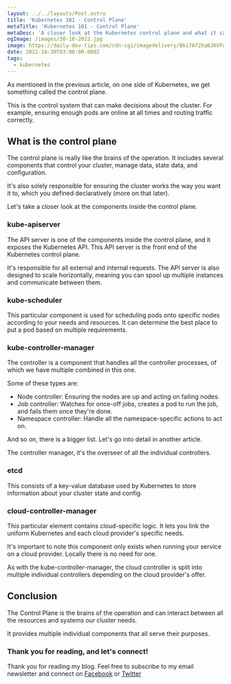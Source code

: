 ```yaml
---
layout: ../../layouts/Post.astro
title: 'Kubernetes 101 - Control Plane'
metaTitle: 'Kubernetes 101 - Control Plane'
metaDesc: 'A closer look at the Kubernetes control plane and what it can do'
ogImage: /images/30-10-2022.jpg
image: https://daily-dev-tips.com/cdn-cgi/imagedelivery/Bki7Af2hq0JKVFw1XYYMQg/b85f3d39-8025-4405-53e3-5fd6ad1a5d00
date: 2022-10-30T03:00:00.000Z
tags:
  - kubernetes
---
```


As mentioned in the previous article, on one side of Kubernetes, we get something called the control plane.

This is the control system that can make decisions about the cluster. For example, ensuring enough pods are online at all times and routing traffic correctly.

## What is the control plane

The control plane is really like the brains of the operation. It includes several components that control your cluster, manage data, state data, and configuration.

It's also solely responsible for ensuring the cluster works the way you want it to, which you defined declaratively (more on that later).

Let's take a closer look at the components inside the control plane.

### kube-apiserver

The API server is one of the components inside the control plane, and it exposes the Kubernetes API.
This API server is the front end of the Kubernetes control plane.

It's responsible for all external and internal requests.
The API server is also designed to scale horizontally, meaning you can spool up multiple instances and communicate between them.

### kube-scheduler

This particular component is used for scheduling pods onto specific nodes according to your needs and resources.
It can determine the best place to put a pod based on multiple requirements.

### kube-controller-manager

The controller is a component that handles all the controller processes, of which we have multiple combined in this one.

Some of these types are:

- Node controller: Ensuring the nodes are up and acting on failing nodes.
- Job controller: Watches for once-off jobs, creates a pod to run the job, and fails them once they're done.
- Namespace controller: Handle all the namespace-specific actions to act on.

And so on, there is a bigger list. Let's go into detail in another article.

The controller manager, it's the overseer of all the individual controllers.

### etcd

This consists of a key-value database used by Kubernetes to store information about your cluster state and config.

### cloud-controller-manager

This particular element contains cloud-specific logic. It lets you link the uniform Kubernetes and each cloud provider's specific needs.

It's important to note this component only exists when running your service on a cloud provider. Locally there is no need for one.

As with the kube-controller-manager, the cloud controller is split into multiple individual controllers depending on the cloud provider's offer.

## Conclusion

The Control Plane is the brains of the operation and can interact between all the resources and systems our cluster needs.

It provides multiple individual components that all serve their purposes.

### Thank you for reading, and let's connect!

Thank you for reading my blog. Feel free to subscribe to my email newsletter and connect on [Facebook](https://www.facebook.com/DailyDevTipsBlog) or [Twitter](https://twitter.com/DailyDevTips1)
